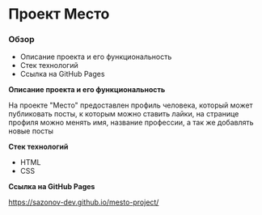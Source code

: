 <h1>Проект Место</h1>

### Обзор
* Описание проекта и его функциональность
* Стек технологий
* Ссылка на GitHub Pages

**Описание проекта и его функциональность**

<p>На проекте "Место" предоставлен профиль человека, который может публиковать посты, к которым можно ставить лайки, на странице профиля можно менять имя, название профессии, а так же добавлять новые посты</p>

**Стек технологий**

<ul>
    <li>HTML</li>
    <li>CSS</li>
</ul>

**Ссылка на GitHub Pages**

<a href="https://sazonov-dev.github.io/mesto-project/">https://sazonov-dev.github.io/mesto-project/</a>